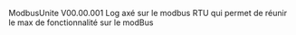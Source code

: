 ModbusUnite V00.00.001
 Log axé sur le modbus RTU qui permet de réunir le max de fonctionnalité sur le modBus
